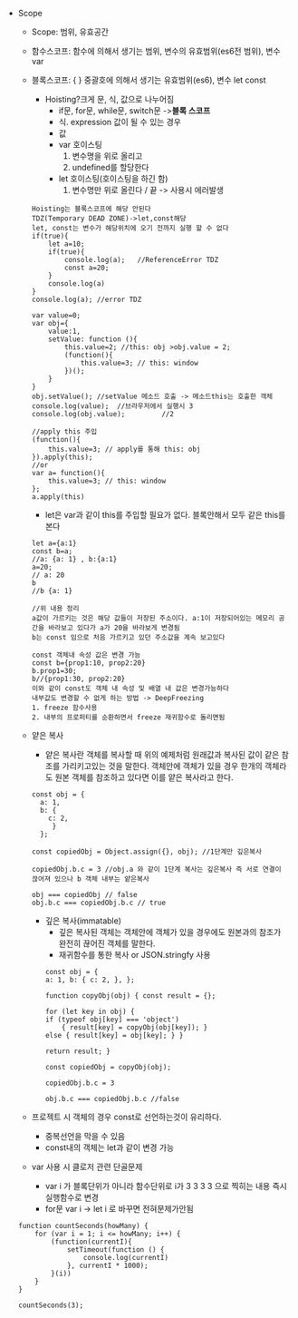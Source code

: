 * Scope 
    * Scope: 범위, 유효공간
    * 함수스코프: 함수에 의해서 생기는 범위, 변수의 유효범위(es6전 범위), 변수 var
    * 블록스코프: { } 중괄호에 의해서 생기는 유효범위(es6), 변수 let const  
        * Hoisting?크게 문, 식, 값으로 나누어짐
            * if문, for문, while문, switch문 ->**블록 스코프**
            * 식. expression 값이 될 수 있는 경우
            * 값
            * var 호이스팅
                1. 변수명을 위로 올리고
                2. undefined를 할당한다
            * let 호이스팅(호이스팅을 하긴 함)
                1. 변수명만 위로 올린다 / 끝 -> 사용시 에러발생
        ~~~
        Hoisting는 블록스코프에 해당 안된다
        TDZ(Temporary DEAD ZONE)->let,const해당
        let, const는 변수가 해당위치에 오기 전까지 실행 할 수 없다
        if(true){
            let a=10;
            if(true){
                console.log(a);   //ReferenceError TDZ 
                const a=20;
            }
            console.log(a)
        }
        console.log(a); //error TDZ
        ~~~
        
        ~~~      
        var value=0;
        var obj={
            value:1,
            setValue: function (){
                this.value=2; //this: obj >obj.value = 2;
                (function(){
                    this.value=3; // this: window
                })();
            }
        }
        obj.setValue(); //setValue 메소드 호출 -> 메소드this는 호출한 객체
        console.log(value);  //브라우저에서 실행시 3
        console.log(obj.value);         //2
        ~~~
        ~~~ 
        //apply this 주입
        (function(){
            this.value=3; // apply를 통해 this: obj
        }).apply(this);
        //or
        var a= function(){
            this.value=3; // this: window
        };
        a.apply(this)
        ~~~          
        * let은 var과 같이 this를 주입할 필요가 없다. 블록안해서 모두 같은 this를 본다
        
        ~~~
        let a={a:1} 
        const b=a; 
        //a: {a: 1} , b:{a:1}
        a=20;
        // a: 20
        b
        //b {a: 1}
        
        //위 내용 정리
        a값이 가르키는 것은 해당 값들이 저장된 주소이다. a:1이 저장되어있는 메모리 공간을 바라보고 있다가 a가 20을 바라보게 변경됨
        b는 const 임으로 처음 가르키고 있던 주소값을 계속 보고있다
        ~~~
      
        ~~~
        const 객체내 속성 값은 변경 가능
        const b={prop1:10, prop2:20}      
        b.prop1=30;
        b//{prop1:30, prop2:20}
        이와 같이 const도 객체 내 속성 및 배열 내 값은 변경가능하다
        내부값도 변경할 수 없게 하는 방법 -> DeepFreezing
        1. freeze 함수사용
        2. 내부의 프로퍼티를 순환하면서 freeze 재귀함수로 돌리면됨
        ~~~
    * 얕은 복사
        * 얕은 복사란 객체를 복사할 때 위의 예제처럼 원래값과 복사된 값이 같은 참조를 가리키고있는 것을 말한다. 객체안에 객체가 있을 경우 한개의 객체라도 원본 객체를 참조하고 있다면 이를 얕은 복사라고 한다.
        ~~~
        const obj = {
          a: 1,
          b: {
            c: 2,
             }
          };
            
        const copiedObj = Object.assign({}, obj); //1단계만 깊은복사
        
        copiedObj.b.c = 3 //obj.a 와 같이 1단계 복사는 깊은복사 즉 서로 연결이 끊어져 있으나 b 객체 내부는 얕은복사
        
        obj === copiedObj // false
        obj.b.c === copiedObj.b.c // true
        ~~~
      * 깊은 복사(immatable)
        * 깊은 복사된 객체는 객체안에 객체가 있을 경우에도 원본과의 참조가 완전히 끊어진 객체를 말한다.
        * 재귀함수를 통한 복사 or JSON.stringfy 사용
        ~~~
        const obj = {
        a: 1, b: { c: 2, }, };
        
        function copyObj(obj) { const result = {};
        
        for (let key in obj) {
        if (typeof obj[key] === 'object') 
            { result[key] = copyObj(obj[key]); } 
        else { result[key] = obj[key]; } }
        
        return result; }
        
        const copiedObj = copyObj(obj);
        
        copiedObj.b.c = 3
        
        obj.b.c === copiedObj.b.c //false         
        ~~~
    * 프로젝트 시 객체의 경우 const로 선언하는것이 유리하다. 
        * 중복선언을 막을 수 있음
        * const내의 객체는 let과 같이 변경 가능

    * var 사용 시 클로저 관련 단골문제
        * var i 가 블록단위가 아니라 함수단위로 i가 3 3 3 3 으로 찍히는 내용 즉시실행함수로 변경
        * for문 var i -> let i 로 바꾸면 전혀문제가안됨
    ~~~
    function countSeconds(howMany) {
        for (var i = 1; i <= howMany; i++) {
            (function(currentI){
                setTimeout(function () {
                    console.log(currentI)
                }, currentI * 1000);
            }(i))
        }
    }
    
    countSeconds(3);
    ~~~
    







